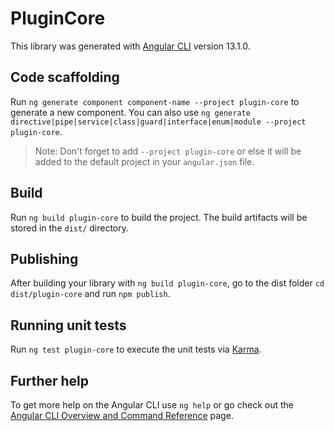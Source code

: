 # PluginCore

This library was generated with [Angular CLI](https://github.com/angular/angular-cli) version 13.1.0.

## Code scaffolding

Run `ng generate component component-name --project plugin-core` to generate a new component. You can also use `ng generate directive|pipe|service|class|guard|interface|enum|module --project plugin-core`.
> Note: Don't forget to add `--project plugin-core` or else it will be added to the default project in your `angular.json` file. 

## Build

Run `ng build plugin-core` to build the project. The build artifacts will be stored in the `dist/` directory.

## Publishing

After building your library with `ng build plugin-core`, go to the dist folder `cd dist/plugin-core` and run `npm publish`.

## Running unit tests

Run `ng test plugin-core` to execute the unit tests via [Karma](https://karma-runner.github.io).

## Further help

To get more help on the Angular CLI use `ng help` or go check out the [Angular CLI Overview and Command Reference](https://angular.io/cli) page.
